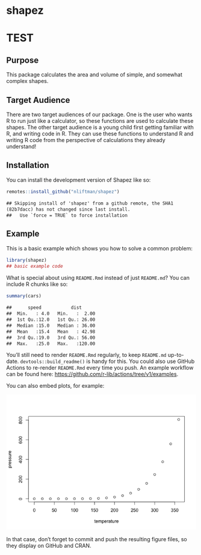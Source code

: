 shapez
================

# TEST

<!-- README.md is generated from README.Rmd. Please edit that file -->

## Purpose

This package calculates the area and volume of simple, and somewhat
complex shapes.

## Target Audience

There are two target audiences of our package. One is the user who wants
R to run just like a calculator, so these functions are used to
calculate these shapes. The other target audience is a young child first
getting familiar with R, and writing code in R. They can use these
functions to understand R and writing R code from the perspective of
calculations they already understand!

## Installation

You can install the development version of Shapez like so:

``` r
remotes::install_github("nliftman/shapez")
```

    ## Skipping install of 'shapez' from a github remote, the SHA1 (82b7dacc) has not changed since last install.
    ##   Use `force = TRUE` to force installation

## Example

This is a basic example which shows you how to solve a common problem:

``` r
library(shapez)
## basic example code
```

What is special about using `README.Rmd` instead of just `README.md`?
You can include R chunks like so:

``` r
summary(cars)
```

    ##      speed           dist       
    ##  Min.   : 4.0   Min.   :  2.00  
    ##  1st Qu.:12.0   1st Qu.: 26.00  
    ##  Median :15.0   Median : 36.00  
    ##  Mean   :15.4   Mean   : 42.98  
    ##  3rd Qu.:19.0   3rd Qu.: 56.00  
    ##  Max.   :25.0   Max.   :120.00

You’ll still need to render `README.Rmd` regularly, to keep `README.md`
up-to-date. `devtools::build_readme()` is handy for this. You could also
use GitHub Actions to re-render `README.Rmd` every time you push. An
example workflow can be found here:
<https://github.com/r-lib/actions/tree/v1/examples>.

You can also embed plots, for example:

![](README_files/figure-gfm/pressure-1.png)<!-- -->

In that case, don’t forget to commit and push the resulting figure
files, so they display on GitHub and CRAN.
